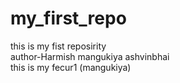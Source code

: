 # my_first_repo
this is my fist reposirity
<br>
author-Harmish mangukiya ashvinbhai
<br>
this is my fecur1 (mangukiya)
